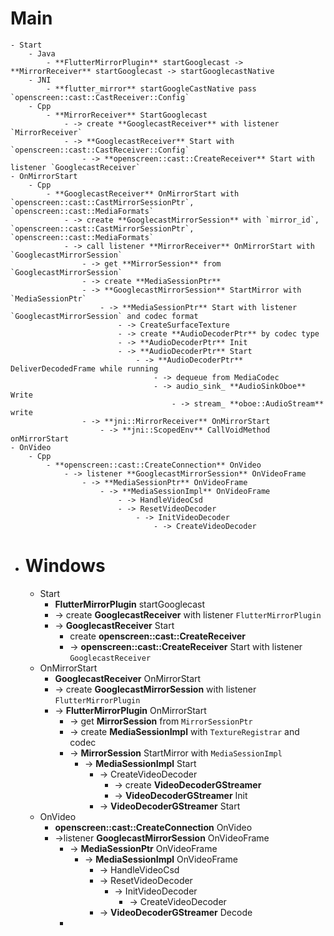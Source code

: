 # Main
	- Start
		- Java
			- **FlutterMirrorPlugin** startGooglecast -> **MirrorReceiver** startGooglecast -> startGooglecastNative
		- JNI
			- **flutter_mirror** startGoogleCastNative pass `openscreen::cast::CastReceiver::Config`
		- Cpp
			- **MirrorReceiver** StartGooglecast
				- -> create **GooglecastReceiver** with listener `MirrorReceiver`
				- -> **GooglecastReceiver** Start with `openscreen::cast::CastReceiver::Config`
					- -> **openscreen::cast::CreateReceiver** Start with listener `GooglecastReceiver`
	- OnMirrorStart
		- Cpp
			- **GooglecastReceiver** OnMirrorStart with `openscreen::cast::CastMirrorSessionPtr`, `openscreen::cast::MediaFormats`
				- -> create **GooglecastMirrorSession** with `mirror_id`, `openscreen::cast::CastMirrorSessionPtr`, `openscreen::cast::MediaFormats`
				- -> call listener **MirrorReceiver** OnMirrorStart with `GooglecastMirrorSession`
					- -> get **MirrorSession** from `GooglecastMirrorSession`
					- -> create **MediaSessionPtr**
					- -> **GooglecastMirrorSession** StartMirror with `MediaSessionPtr`
						- -> **MediaSessionPtr** Start with listener `GooglecastMirrorSession` and codec format
							- -> CreateSurfaceTexture
							- -> create **AudioDecoderPtr** by codec type
							- -> **AudioDecoderPtr** Init
							- -> **AudioDecoderPtr** Start
								- -> **AudioDecoderPtr** DeliverDecodedFrame while running
									- -> dequeue from MediaCodec
									- -> audio_sink_ **AudioSinkOboe** Write
										- -> stream_ **oboe::AudioStream** write
					- -> **jni::MirrorReceiver** OnMirrorStart
						- -> **jni::ScopedEnv** CallVoidMethod onMirrorStart
	- OnVideo
		- Cpp
			- **openscreen::cast::CreateConnection** OnVideo
				- -> listener **GooglecastMirrorSession** OnVideoFrame
					- -> **MediaSessionPtr** OnVideoFrame
						- -> **MediaSessionImpl** OnVideoFrame
							- -> HandleVideoCsd
							- -> ResetVideoDecoder
								- -> InitVideoDecoder
									- -> CreateVideoDecoder
- # Windows
	- Start
		- **FlutterMirrorPlugin** startGooglecast
		- -> create **GooglecastReceiver** with listener `FlutterMirrorPlugin`
		- -> **GooglecastReceiver** Start
			- create **openscreen::cast::CreateReceiver**
			- -> **openscreen::cast::CreateReceiver** Start with listener `GooglecastReceiver`
	- OnMirrorStart
		- **GooglecastReceiver** OnMirrorStart
		- -> create **GooglecastMirrorSession** with listener `FlutterMirrorPlugin`
		- -> **FlutterMirrorPlugin** OnMirrorStart
			- -> get **MirrorSession** from `MirrorSessionPtr`
			- -> create **MediaSessionImpl** with `TextureRegistrar` and codec
			- -> **MirrorSession** StartMirror with `MediaSessionImpl`
				- -> **MediaSessionImpl** Start
					- -> CreateVideoDecoder
						- -> create **VideoDecoderGStreamer**
						- -> **VideoDecoderGStreamer** Init
					- -> **VideoDecoderGStreamer** Start
	- OnVideo
		- **openscreen::cast::CreateConnection** OnVideo
		- ->listener **GooglecastMirrorSession** OnVideoFrame
			- -> **MediaSessionPtr** OnVideoFrame
				- -> **MediaSessionImpl** OnVideoFrame
					- -> HandleVideoCsd
					- -> ResetVideoDecoder
						- -> InitVideoDecoder
							- -> CreateVideoDecoder
					- -> **VideoDecoderGStreamer** Decode
			-